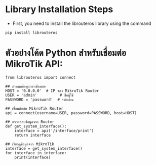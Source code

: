 # Library Installation Steps
- First, you need to install the librouteros library using the command

```
pip install librouteros
```

# ตัวอย่างโค้ด Python สำหรับเชื่อมต่อ MikroTik API:

```
from librouteros import connect

## กำหนดข้อมูลการเชื่อมต่อ
HOST = '0.0.0.0'  # IP ของ MikroTik Router
USER = 'admin'          # ชื่อผู้ใช้
PASSWORD = 'password'  # รหัสผ่าน

## เชื่อมต่อกับ MikroTik Router
api = connect(username=USER, password=PASSWORD, host=HOST)

## ตรวจสอบข้อมูลจาก Router
def get_system_interface():
    interface = api('/interface/print')
    return interface

## เรียกดูข้อมูลจาก MikroTik
interface = get_system_interface()
for interface in interface:
    print(interface)
```
